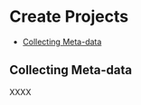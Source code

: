 # Create Projects

- [Collecting Meta-data](#meta)

<a name="meta"></a>
## Collecting Meta-data

XXXX
